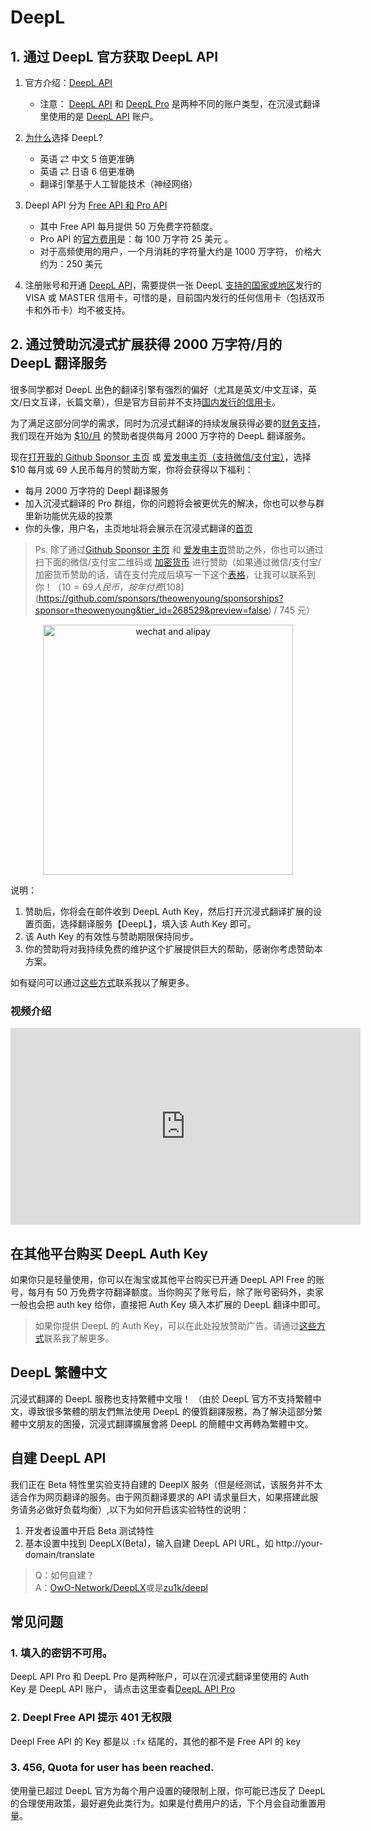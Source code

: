 # DeepL

## 1. 通过 DeepL 官方获取 DeepL API

1. 官方介绍：[DeepL API ](https://www.deepl.com/zh/pro#developer)
   - 注意： [DeepL API](https://www.deepl.com/zh/pro#developer) 和 [DeepL Pro](https://www.deepl.com/pro) 是两种不同的账户类型，在沉浸式翻译里使用的是 [DeepL API](https://www.deepl.com/zh/pro/select-country#developer) 账户。
2. [为什么](https://www.deepl.com/zh/whydeepl)选择 DeepL?

   - 英语 ⇄ 中文 5 倍更准确
   - 英语 ⇄ 日语 6 倍更准确
   - 翻译引擎基于人工智能技术（神经网络）

3. Deepl API 分为 [Free API 和 Pro API](https://www.deepl.com/zh/pro#developer)

   - 其中 Free API 每月提供 50 万免费字符额度。
   - Pro API 的[官方费用](https://www.deepl.com/zh/pro#developer)是：每 100 万字符 25 美元 。
   - 对于高频使用的用户，一个月消耗的字符量大约是 1000 万字符， 价格大约为：250 美元

4. 注册账号和开通 [DeepL API](https://www.deepl.com/zh/pro#developer)，需要提供一张 DeepL [支持的国家或地区](https://support.deepl.com/hc/zh-cn/articles/360020016339-DeepL-Pro%E5%9C%A8%E6%88%91%E6%89%80%E5%9C%A8%E5%9B%BD%E5%AE%B6%E6%97%A0%E6%B3%95%E8%AE%A2%E9%98%85)发行的 VISA 或 MASTER 信用卡，可惜的是，目前国内发行的任何信用卡（包括双币卡和外币卡）均不被支持。

## 2. 通过赞助沉浸式扩展获得 2000 万字符/月的 DeepL 翻译服务

很多同学都对 DeepL 出色的翻译引擎有强烈的偏好（尤其是英文/中文互译，英文/日文互译，长篇文章），但是官方目前并不支持[国内发行的信用卡](https://support.deepl.com/hc/zh-cn/articles/360020016339-DeepL-Pro%E5%9C%A8%E6%88%91%E6%89%80%E5%9C%A8%E5%9B%BD%E5%AE%B6%E6%97%A0%E6%B3%95%E8%AE%A2%E9%98%85)。

为了满足这部分同学的需求，同时为沉浸式翻译的持续发展获得必要的[财务支持](https://immersive-translate.owenyoung.com/donate)，我们现在开始为 [$10/月](https://immersive-translate.owenyoung.com/donate) 的赞助者提供每月 2000 万字符的 DeepL 翻译服务。

现在[打开我的 Github Sponsor 主页](https://github.com/sponsors/theowenyoung) 或 [爱发电主页（支持微信/支付宝）](https://afdian.net/a/translate)，选择 $10 每月或 69 人民币每月的赞助方案，你将会获得以下福利：

- 每月 2000 万字符的 Deepl 翻译服务
- 加入沉浸式翻译的 Pro 群组，你的问题将会被更优先的解决，你也可以参与群里新功能优先级的投票
- 你的头像，用户名，主页地址将会展示在沉浸式翻译的[首页](https://immersive-translate.owenyoung.com/)

> Ps. 除了通过[Github Sponsor 主页](https://github.com/sponsors/theowenyoung) 和 [爱发电主页](https://afdian.net/a/translate)赞助之外，你也可以通过扫下面的微信/支付宝二维码或 [加密货币](https://www.owenyoung.com/contact/) 进行赞助（如果通过微信/支付宝/加密货币赞助的话，请在支付完成后填写一下这个[表格](https://tally.so/r/mYPplv)，让我可以联系到你！（$10 = 69 人民币，按年付费 [$108](https://github.com/sponsors/theowenyoung/sponsorships?sponsor=theowenyoung&tier_id=268529&preview=false) / 745 元）

<div align="center"><img src="https://immersive-translate.owenyoung.com/assets/sponsor.png" width="400" alt="wechat and alipay"></div>

说明：

1. 赞助后，你将会在邮件收到 DeepL Auth Key，然后打开沉浸式翻译扩展的设置页面，选择翻译服务【DeepL】，填入该 Auth Key 即可。
2. 该 Auth Key 的有效性与赞助期限保持同步。
3. 你的赞助将对我持续免费的维护这个扩展提供巨大的帮助，感谢你考虑赞助本方案。

如有疑问可以通过[这些方式](https://www.owenyoung.com/contact/)联系我以了解更多。

### 视频介绍

<iframe width="560" height="315" src="https://www.youtube.com/embed/cciZptnoXCw" title="YouTube video player" frameborder="0" allow="accelerometer; autoplay; clipboard-write; encrypted-media; gyroscope; picture-in-picture; web-share" allowfullscreen></iframe>

## 在其他平台购买 DeepL Auth Key

如果你只是轻量使用，你可以在淘宝或其他平台购买已开通 DeepL API Free 的账号，每月有 50 万免费字符翻译额度。当你购买了账号后，除了账号密码外，卖家一般也会把 auth key 给你，直接把 Auth Key 填入本扩展的 DeepL 翻译中即可。

> 如果你提供 DeepL 的 Auth Key，可以在此处投放赞助广告。请通过[这些方式](https://www.owenyoung.com/contact/)联系我了解更多。

## DeepL 繁體中文

沉浸式翻譯的 DeepL 服務也支持繁體中文哦！ （由於 DeepL 官方不支持繁體中文，導致很多繁體的朋友們無法使用 DeepL 的優質翻譯服務，為了解決這部分繁體中文朋友的困擾，沉浸式翻譯擴展會將 DeepL 的簡體中文再轉為繁體中文。

## 自建 DeepL API

我们正在 Beta 特性里实验支持自建的 DeeplX 服务（但是经测试，该服务并不太适合作为网页翻译的服务。由于网页翻译要求的 API 请求量巨大，如果搭建此服务请务必做好负载均衡）,以下为如何开启该实验特性的说明：

1. 开发者设置中开启 Beta 测试特性
2. 基本设置中找到 DeepLX(Beta)，输入自建 DeepL API URL，如 http://your-domain/translate

> Q：如何自建？  
> A：[OwO-Network/DeepLX](https://github.com/OwO-Network/DeepLX#setup-on-immersive-translate)或是[zu1k/deepl](https://github.com/KyleChoy/zotero-pdf-translate/blob/CustomDeepL/README.md)

## 常见问题

### 1. 填入的密钥不可用。

DeepL API Pro 和 DeepL Pro 是两种账户，可以在沉浸式翻译里使用的 Auth Key 是 DeepL API 账户， 请点击这里查看[DeepL API Pro](https://www.deepl.com/zh/pro/select-country#developer)

### 2. Deepl Free API 提示 401 无权限

Deepl Free API 的 Key 都是以 `:fx` 结尾的，其他的都不是 Free API 的 key

### 3. 456, Quota for user has been reached.

使用量已超过 DeepL 官方为每个用户设置的硬限制上限，你可能已违反了 DeepL 的合理使用政策，最好避免此类行为。如果是付费用户的话，下个月会自动重置用量。
